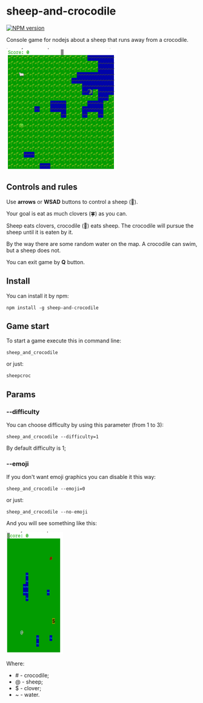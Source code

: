 # sheep-and-crocodile

[![NPM version](https://img.shields.io/npm/v/sheep-and-crocodile.svg)](https://www.npmjs.com/package/sheep-and-crocodile)

Console game for nodejs about a sheep that runs away from a crocodile.

![sheep-and-crocodile](https://raw.githubusercontent.com/saveryanov/sheep-and-crocodile/master/examples/emoji.png)

## Controls and rules

Use **arrows** or **WSAD** buttons to control a sheep (🐑).

Your goal is eat as much clovers (🍀) as you can.

Sheep eats clovers, crocodile (🐊) eats sheep. The crocodile will pursue the sheep until it is eaten by it.

By the way there are some random water on the map. A crocodile can swim, but a sheep does not.

You can exit game by **Q** button.

## Install

You can install it by npm:

```commandline
npm install -g sheep-and-crocodile
```

## Game start

To start a game execute this in command line:

```commandline
sheep_and_crocodile
```

or just:

```commandline
sheepcroc
```

## Params

### --difficulty

You can choose difficulty by using this parameter (from 1 to 3):

```commandline
sheep_and_crocodile --difficulty=1
```

By default difficulty is 1;

### --emoji

If you don't want emoji graphics you can disable it this way:

```commandline
sheep_and_crocodile --emoji=0
```

or just:

```commandline
sheep_and_crocodile --no-emoji
```

And you will see something like this:

![sheep-and-crocodile simple graphics](https://raw.githubusercontent.com/saveryanov/sheep-and-crocodile/master/examples/simple.png)

Where:

* \# - crocodile;
* @ - sheep; 
* $ - clover;
* ~ - water.